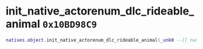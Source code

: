 # init_native_actorenum_dlc_rideable_animal `0x10BD98C9`

```lua
natives.object.init_native_actorenum_dlc_rideable_animal(_unk0 --[[ number ]], _unk1 --[[ number ]], _unk2 --[[ number ]], _unk3 --[[ number ]])
```